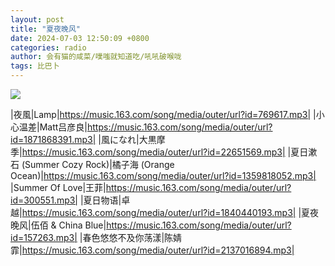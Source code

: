 ```yaml
---
layout: post
title: "夏夜晚风"
date: 2024-07-03 12:50:09 +0800
categories: radio
author: 会有猫的咸菜/噗嗤就知道吃/吼吼破喉咙
tags: 比巴卜
---
```

![]({{site.baseurl}}/images/cover_20240703.jpg)

|夜風|Lamp|https://music.163.com/song/media/outer/url?id=769617.mp3|
|小心温差|Matt吕彦良|https://music.163.com/song/media/outer/url?id=1871868391.mp3|
|風になれ|大黒摩季|https://music.163.com/song/media/outer/url?id=22651569.mp3|
|夏日漱石 (Summer Cozy Rock)|橘子海 (Orange Ocean)|https://music.163.com/song/media/outer/url?id=1359818052.mp3|
|Summer Of Love|王菲|https://music.163.com/song/media/outer/url?id=300551.mp3|
|夏日物语|卓越|https://music.163.com/song/media/outer/url?id=1840440193.mp3|
|夏夜晚风|伍佰 & China Blue|https://music.163.com/song/media/outer/url?id=157263.mp3|
|春色悠悠不及你荡漾|陈婧霏|https://music.163.com/song/media/outer/url?id=2137016894.mp3|

